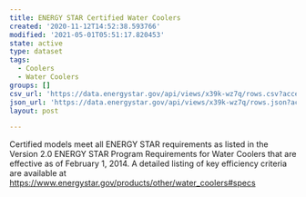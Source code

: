 ```yaml
---
title: ENERGY STAR Certified Water Coolers
created: '2020-11-12T14:52:38.593766'
modified: '2021-05-01T05:51:17.820453'
state: active
type: dataset
tags:
  - Coolers
  - Water Coolers
groups: []
csv_url: 'https://data.energystar.gov/api/views/x39k-wz7q/rows.csv?accessType=DOWNLOAD'
json_url: 'https://data.energystar.gov/api/views/x39k-wz7q/rows.json?accessType=DOWNLOAD'
layout: post

---
```

Certified models meet all ENERGY STAR requirements as listed in the Version 2.0 ENERGY STAR Program Requirements for Water Coolers that are effective as of February 1, 2014. A detailed listing of key efficiency criteria are available at https://www.energystar.gov/products/other/water_coolers#specs
